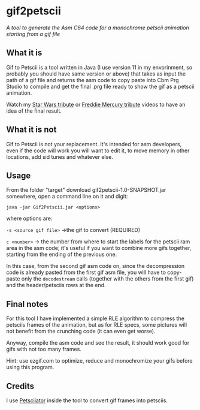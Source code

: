 # gif2petscii
*A tool to generate the Asm C64 code for a monochrome petscii animation starting from a gif file*

## What it is ##
Gif to Petscii is a tool written in Java (I use version 11 in my envorinment, so probably you should have same version or above) that takes as input the path of a gif file and returns the asm code to copy paste into Cbm Prg Studio to compile and get the final .prg file ready to show the gif as a petscii animation.

Watch my [Star Wars tribute](https://youtu.be/MBeG2z_sKr4?t=5) or [Freddie Mercury tribute](https://youtu.be/mji0jbTy2w8?t=6)  videos to have an idea of the final result.

## What it is not ##
Gif to Petscii is not your replacement. It's intended for asm developers, even if the code will work you will want to edit it, to move memory in other locations, add sid tunes and whatever else.


## Usage ##
From the folder "target" download gif2petscii-1.0-SNAPSHOT.jar somewhere, open a command line on it and digit:

`java -jar Gif2Petscii.jar <options>`

where options are: 

`-s <source gif file>` ->the gif to convert (REQUIRED)

`c <number>` -> the number from where to start the labels for the petscii ram area in the asm code; it's useful if you want to combine more gifs together, starting from the ending of the previous one.

In this case, from the second gif asm code on, since the decompression code is already pasted from the first gif asm file, you will have to copy-paste only the `decodestream` calls (together with the others from the first gif) and the header/petsciis rows at the end.


## Final notes ##
For this tool I have implemented a simple RLE algorithm to compress the petsciis frames of the animation, but as for RLE specs, some pictures will not benefit from the crunching code (it can even get worse).

Anyway, compile the asm code and see the result, it should work good for gifs with not too many frames.

Hint: use ezgif.com to optimize, reduce and monochromize your gifs before using this program.

## Credits ##
I use [Petsciiator](https://github.com/EgonOlsen71/petsciiator) inside the tool to convert gif frames into petsciis.
